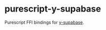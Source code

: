 # purescript-y-supabase

Purescript FFI bindings for [y-supabase](https://github.com/betalyra/y-supabase).
